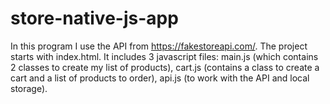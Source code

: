 # store-native-js-app
In this program I use the API from https://fakestoreapi.com/. 
The project starts with index.html. 
It includes 3 javascript files: main.js (which contains 2 classes to create my list of products), cart.js (contains a class to create a cart and a list of products to order), api.js (to work with the API and local storage).
